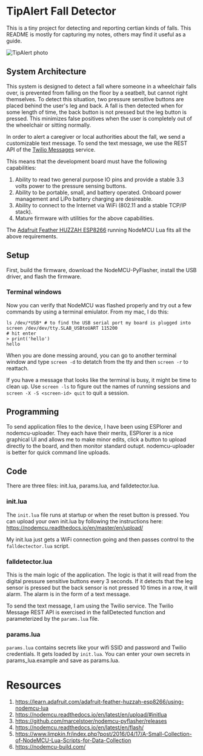 # TipAlert Fall Detector

This is a tiny project for detecting and reporting certian kinds of falls. This README is mostly for capturing my notes, others may find it useful as a guide.

![TipAlert photo](tipalert-photo.jpg)

## System Architecture
This system is designed to detect a fall where someone in a wheelchair falls over, is prevented from falling on the floor by a seatbelt, but cannot right themselves. To detect this situation, two pressure sensitive buttons are placed behind the user's leg and back. A fall is then detected when for some length of time, the back button is not pressed but the leg button is pressed. This minimizes false positives when the user is completely out of the wheelchair or sitting normally.

In order to alert a caregiver or local authorities about the fall, we send a customizable text message. To send the text message, we use the REST API of the [Twilio Messages](https://www.twilio.com/docs/sms/send-messages) service. 

This means that the development board must have the following capabilities:

1. Ability to read two general purpose IO pins and provide a stable 3.3 volts power to the pressure sensing buttons.
2. Ability to be portable, small, and battery operated. Onboard power management and LiPo battery charging are desireable.
3. Ability to connect to the Internet via WiFi (802.11 and a stable TCP/IP stack).
4. Mature firmware with utilities for the above capabilities.

The [Adafruit Feather HUZZAH ESP8266](https://learn.adafruit.com/adafruit-feather-huzzah-esp8266/overview) running NodeMCU Lua fits all the above requirements.

## Setup
First, build the firmware, download the NodeMCU-PyFlasher, install the USB driver, and flash the firmware.

### Terminal windows
Now you can verify that NodeMCU was flashed properly and try out a few commands by using a terminal emiulator. From my mac, I do this:

    ls /dev/*USB* # to find the USB serial port my board is plugged into
    screen /dev/dev/tty.SLAB_USBtoUART 115200
    # hit enter
    > print('hello')
    hello

When you are done messing around, you can go to another terminal window and type `screen -d` to detatch from the tty and then `screen -r` to reattach.

If you have a message that looks like the terminal is busy, it might be time to clean up. Use `screen -ls` to figure out the names of running sessions and `screen -X -S <screen-id> quit` to quit a session.

## Programming
To send application files to the device, I have been using ESPlorer and nodemcu-uploader. They each have their merits, ESPlorer is a nice graphical UI and allows me to make minor edits, click a button to upload directly to the board, and then monitor standard outupt. nodemcu-uploader is better for quick command line uploads.

## Code
There are three files: init.lua, params.lua, and falldetector.lua.

### init.lua
The `init.lua` file runs at startup or when the reset button is pressed. You can upload your own init.lua by following the instructions here: https://nodemcu.readthedocs.io/en/master/en/upload/

My init.lua just gets a WiFi connection going and then passes control to the `falldectector.lua` script.

### falldetector.lua
This is the main logic of the application. The logic is that it will read from the digital
pressure sensitive buttons every 3 seconds. If it detects that the leg sensor is pressed but the back sensor is not pressed 10 times in a row, it will alarm. The alarm is in the form of a text message.

To send the text message, I am using the Twilio service. The Twilio Message REST API is exercised in the fallDetected function and parameterized by the `params.lua` file.

### params.lua
`params.lua` contains secrets like your wifi SSID and password and Twilio credentials. It gets loaded by `init.lua`. You can enter your own secrets in params_lua.example and save as params.lua.

Resources
=========

1. https://learn.adafruit.com/adafruit-feather-huzzah-esp8266/using-nodemcu-lua
2. https://nodemcu.readthedocs.io/en/latest/en/upload/#initlua
3. https://github.com/marcelstoer/nodemcu-pyflasher/releases
4. https://nodemcu.readthedocs.io/en/latest/en/flash/
5. https://www.limpkin.fr/index.php?post/2016/04/17/A-Small-Collection-of-NodeMCU-Lua-Scripts-for-Data-Collection
6. https://nodemcu-build.com/


